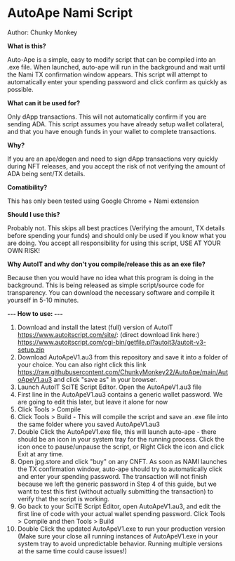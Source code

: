 # AutoApe Nami Script
Author: Chunky Monkey

**What is this?**

Auto-Ape is a simple, easy to modify script that can be compiled into an .exe file. When launched, auto-ape will run in the background and wait until the Nami TX confirmation window appears. This script will attempt to automatically enter your spending password and click confirm as quickly as possible.

**What can it be used for?**

Only dApp transactions. This will not automatically confirm if you are sending ADA. This script assumes you have already setup wallet collateral, and that you have enough funds in your wallet to complete transactions.

**Why?**

If you are an ape/degen and need to sign dApp transactions very quickly during NFT releases, and you accept the risk of not verifying the amount of ADA being sent/TX details.

**Comatibility?**

This has only been tested using Google Chrome + Nami extension

**Should I use this?**

Probably not. This skips all best practices (Verifying the amount, TX details before spending your funds) and should only be used if you know what you are doing. You accept all responsibility for using this script, USE AT YOUR OWN RISK!

**Why AutoIT and why don't you compile/release this as an exe file?**

Because then you would have no idea what this program is doing in the background. This is being released as simple script/source code for transparency. You can download the necessary software and compile it yourself in 5-10 minutes.



**--- How to use: ---**

1. Download and install the latest (full) version of AutoIT https://www.autoitscript.com/site/: (direct download link here:) https://www.autoitscript.com/cgi-bin/getfile.pl?autoit3/autoit-v3-setup.zip
2. Download AutoApeV1.au3 from this repository and save it into a folder of your choice. You can also right click this link https://raw.githubusercontent.com/ChunkyMonkey22/AutoApe/main/AutoApeV1.au3 and click "save as" in your browser.
3. Launch AutoIT SciTE Script Editor. Open the AutoApeV1.au3 file
4. First line in the AutoApeV1.au3 contains a generic wallet password. We are going to edit this later, but leave it alone for now
5. Click Tools > Compile
6. Click Tools > Build - This will compile the script and save an .exe file into the same folder where you saved AutoApeV1.au3
7. Double Click the AutoApeV1.exe file, this will launch auto-ape - there should be an icon in your system tray for the running process. Click the icon once to pause/unpause the script, or Right Click the icon and click Exit at any time.
8. Open jpg.store and click "buy" on any CNFT. As soon as NAMI launches the TX confirmation window, auto-ape should try to automatically click and enter your spending password. The transaction will not finish because we left the generic password in Step 4 of this guide, but we want to test this first (without actually submitting the transaction) to verify that the script is working.
9. Go back to your SciTE Script Editor, open AutoApeV1.au3, and edit the first line of code with your actual wallet spending password. Click Tools > Compile and then Tools > Build
10. Double Click the updated AutoApeV1.exe to run your production version (Make sure your close all running instances of AutoApeV1.exe in your system tray to avoid unpredictable behavior. Running multiple versions at the same time could cause issues!)


